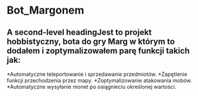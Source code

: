 # Bot_Margonem

## A second-level headingJest to projekt hobbistyczny, bota do gry Marg w którym to dodałem i zoptymalizowałem parę funkcji takich jak:  
*Automatyczne  teleportowanie i sprzedawanie przedmiotów.
*Zapętlenie funkcji przechodzenia przez mapy.
*Zoptymalizowanie atakowania mobów.
*Automatyczne wysyłanie monet po osiągnieciu określonej wartości.


